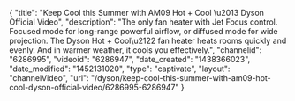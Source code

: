 {
    "title": "Keep Cool this Summer with AM09 Hot + Cool \u2013 Dyson Official Video",
    "description": "The only fan heater with Jet Focus control. Focused mode for long-range powerful airflow, or diffused mode for wide projection. The Dyson Hot + Cool\u2122 fan heater heats rooms quickly and evenly. And in warmer weather, it cools you effectively.",
    "channelid": "6286995",
    "videoid": "6286947",
    "date_created": "1438366023",
    "date_modified": "1452131020",
    "type": "captivate",
    "layout": "channelVideo",
    "url": "\/dyson\/keep-cool-this-summer-with-am09-hot-cool-dyson-official-video\/6286995-6286947"
}